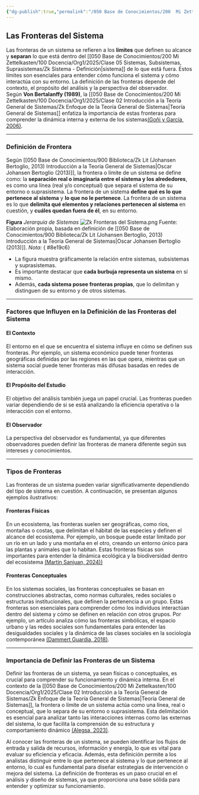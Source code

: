 ```yaml
---
{"dg-publish":true,"permalink":"/050 Base de Conocimientos/200  Mi Zettelkasten/100 Docencia/Org1/2025/Clase 06 Sistemas, Fundamentos, Propiedades, Principios Básicos/Zk Fronteras del Sistema/","tags":["definir"]}
---
```


## Las Fronteras del Sistema

Las fronteras de un sistema se refieren a los **límites** que definen su alcance y **separan** lo que está dentro del [[050 Base de Conocimientos/200  Mi Zettelkasten/100 Docencia/Org1/2025/Clase 05 Sistemas, Subsistemas, Suprasistemas/Zk Sistema - Definición\|sistema]] de lo que está fuera. Estos límites son esenciales para entender cómo funciona el sistema y cómo interactúa con su entorno. La definición de las fronteras depende del contexto, el propósito del análisis y la perspectiva del observador. Según **Von Bertalanffy (1989)**, la [[050 Base de Conocimientos/200  Mi Zettelkasten/100 Docencia/Org1/2025/Clase 02 Introducción a la Teoría General de Sistemas/Zk Enfoque de la Teoría General de Sistemas\|Teoría General de Sistemas]] enfatiza la importancia de estas fronteras para comprender la dinámica interna y externa de los sistemas[(Goñi y García, 2006)](https://www.semanticscholar.org/paper/844ef4250b6b3d1f76e7e33b59982e817216f712).

----
### Definición de Frontera

Según [[050 Base de Conocimientos/900 Biblioteca/Zk Lit (Johansen Bertoglio, 2013) Introducción a la Teoría General de Sistemas\|Oscar Johansen Bertoglio (2013)]], la frontera o límite de un sistema se define como: la **separación real o imaginaria entre el sistema y los alrededores**, es como una línea (real y/o conceptual) que separa el sistema de su entorno o suprasistema. La frontera de un sistema **define qué es lo que pertenece al sistema** y **lo que no le pertenece**. La frontera de un sistema es lo que **delimita qué elementos y relaciones pertenecen al sistema** en cuestión, y **cuáles quedan fuera de él**, en su entorno.

**Figura**
_Jerarquía de Sistemas_
![Zk Fronteras del Sistema.png](/img/user/050%20Base%20de%20Conocimientos/200%20%20Mi%20Zettelkasten/100%20Docencia/Org1/2025/Clase%2006%20Sistemas,%20Fundamentos,%20Propiedades,%20Principios%20B%C3%A1sicos/000%20Adjuntos/Zk%20Fronteras%20del%20Sistema.png)
Fuente: Elaboración propia, basada en definición de [[050 Base de Conocimientos/900 Biblioteca/Zk Lit (Johansen Bertoglio, 2013) Introducción a la Teoría General de Sistemas\|Oscar Johansen Bertoglio (2013)]].
_Nota:_ 
{ #8e19c6}

- La figura muestra gráficamente la relación entre sistemas, subsistemas y suprasistemas.
- Es importante destacar que **cada burbuja representa un sistema** en sí mismo.
- Además, **cada sistema posee fronteras propias**, que lo delimitan y distinguen de su entorno y de otros sistemas.

----
### Factores que Influyen en la Definición de las Fronteras del Sistema

#### El Contexto

El entorno en el que se encuentra el sistema influye en cómo se definen sus fronteras. Por ejemplo, un sistema económico puede tener fronteras geográficas definidas por las regiones en las que opera, mientras que un sistema social puede tener fronteras más difusas basadas en redes de interacción.

#### El Propósito del Estudio

El objetivo del análisis también juega un papel crucial. Las fronteras pueden variar dependiendo de si se está analizando la eficiencia operativa o la interacción con el entorno.

#### El Observador

La perspectiva del observador es fundamental, ya que diferentes observadores pueden definir las fronteras de manera diferente según sus intereses y conocimientos.

----
### Tipos de Fronteras

Las fronteras de un sistema pueden variar significativamente dependiendo del tipo de sistema en cuestión. A continuación, se presentan algunos ejemplos ilustrativos:

#### Fronteras Físicas

En un ecosistema, las fronteras suelen ser geográficas, como ríos, montañas o costas, que delimitan el hábitat de las especies y definen el alcance del ecosistema. Por ejemplo, un bosque puede estar limitado por un río en un lado y una montaña en el otro, creando un entorno único para las plantas y animales que lo habitan. Estas fronteras físicas son importantes para entender la dinámica ecológica y la biodiversidad dentro del ecosistema [(Martín Sanjuan, 2024))](https://as.com/actualidad/ciencia/que-es-la-linea-de-wallace-la-invisible-barrera-que-no-cruzan-los-peces-n/?utm_source=chatgpt.com)

#### Fronteras Conceptuales

En los sistemas sociales, las fronteras conceptuales se basan en construcciones abstractas, como normas culturales, redes sociales o estructuras institucionales, que definen la pertenencia a un grupo. Estas fronteras son esenciales para comprender cómo los individuos interactúan dentro del sistema y cómo se definen en relación con otros grupos. Por ejemplo, un artículo analiza cómo las fronteras simbólicas, el espacio urbano y las redes sociales son fundamentales para entender las desigualdades sociales y la dinámica de las clases sociales en la sociología contemporánea [(Dammert Guardia, 2018)](https://www.scielo.org.mx/scielo.php?pid=S0187-01732018000300125&script=sci_arttext&utm_source=chatgpt.com).

----
### Importancia de Definir las Fronteras de un Sistema

Definir las fronteras de un sistema, ya sean físicas o conceptuales, es crucial para comprender su funcionamiento y dinámica interna. En el contexto de la [[050 Base de Conocimientos/200  Mi Zettelkasten/100 Docencia/Org1/2025/Clase 02 Introducción a la Teoría General de Sistemas/Zk Enfoque de la Teoría General de Sistemas\|Teoría General de Sistemas]], la frontera o límite de un sistema actúa como una línea, real o conceptual, que lo separa de su entorno o suprasistema. Esta delimitación es esencial para analizar tanto las interacciones internas como las externas del sistema, lo que facilita la comprensión de su estructura y comportamiento dinámico [(Alegsa, 2023)](https://www.alegsa.com.ar/Dic/frontera_de_un_sistema.php?utm_source=chatgpt.com#gsc.tab=0).

Al conocer las fronteras de un sistema, se pueden identificar los flujos de entrada y salida de recursos, información y energía, lo que es vital para evaluar su eficiencia y eficacia. Además, esta definición permite a los analistas distinguir entre lo que pertenece al sistema y lo que pertenece al entorno, lo cual es fundamental para diseñar estrategias de intervención o mejora del sistema. La definición de fronteras es un paso crucial en el análisis y diseño de sistemas, ya que proporciona una base sólida para entender y optimizar su funcionamiento.